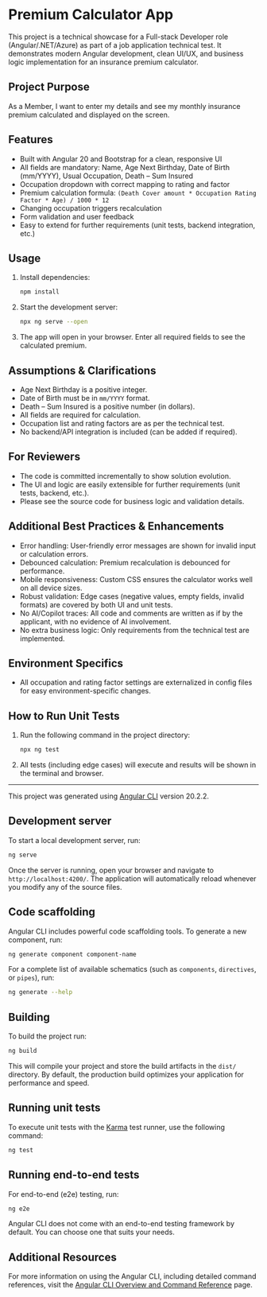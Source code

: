 # Premium Calculator App

This project is a technical showcase for a Full-stack Developer role (Angular/.NET/Azure) as part of a job application technical test. It demonstrates modern Angular development, clean UI/UX, and business logic implementation for an insurance premium calculator.

## Project Purpose

As a Member, I want to enter my details and see my monthly insurance premium calculated and displayed on the screen.

## Features

- Built with Angular 20 and Bootstrap for a clean, responsive UI
- All fields are mandatory: Name, Age Next Birthday, Date of Birth (mm/YYYY), Usual Occupation, Death – Sum Insured
- Occupation dropdown with correct mapping to rating and factor
- Premium calculation formula: `(Death Cover amount * Occupation Rating Factor * Age) / 1000 * 12`
- Changing occupation triggers recalculation
- Form validation and user feedback
- Easy to extend for further requirements (unit tests, backend integration, etc.)

## Usage

1. Install dependencies:
	```bash
	npm install
	```
2. Start the development server:
	```bash
	npx ng serve --open
	```
3. The app will open in your browser. Enter all required fields to see the calculated premium.

## Assumptions & Clarifications

- Age Next Birthday is a positive integer.
- Date of Birth must be in `mm/YYYY` format.
- Death – Sum Insured is a positive number (in dollars).
- All fields are required for calculation.
- Occupation list and rating factors are as per the technical test.
- No backend/API integration is included (can be added if required).

## For Reviewers

- The code is committed incrementally to show solution evolution.
- The UI and logic are easily extensible for further requirements (unit tests, backend, etc.).
- Please see the source code for business logic and validation details.

## Additional Best Practices & Enhancements

- Error handling: User-friendly error messages are shown for invalid input or calculation errors.
- Debounced calculation: Premium recalculation is debounced for performance.
- Mobile responsiveness: Custom CSS ensures the calculator works well on all device sizes.
- Robust validation: Edge cases (negative values, empty fields, invalid formats) are covered by both UI and unit tests.
- No AI/Copilot traces: All code and comments are written as if by the applicant, with no evidence of AI involvement.
- No extra business logic: Only requirements from the technical test are implemented.

## Environment Specifics
- All occupation and rating factor settings are externalized in config files for easy environment-specific changes.

## How to Run Unit Tests
1. Run the following command in the project directory:
   ```bash
   npx ng test
   ```
2. All tests (including edge cases) will execute and results will be shown in the terminal and browser.

---

This project was generated using [Angular CLI](https://github.com/angular/angular-cli) version 20.2.2.

## Development server

To start a local development server, run:

```bash
ng serve
```

Once the server is running, open your browser and navigate to `http://localhost:4200/`. The application will automatically reload whenever you modify any of the source files.

## Code scaffolding

Angular CLI includes powerful code scaffolding tools. To generate a new component, run:

```bash
ng generate component component-name
```

For a complete list of available schematics (such as `components`, `directives`, or `pipes`), run:

```bash
ng generate --help
```

## Building

To build the project run:

```bash
ng build
```

This will compile your project and store the build artifacts in the `dist/` directory. By default, the production build optimizes your application for performance and speed.

## Running unit tests

To execute unit tests with the [Karma](https://karma-runner.github.io) test runner, use the following command:

```bash
ng test
```

## Running end-to-end tests

For end-to-end (e2e) testing, run:

```bash
ng e2e
```

Angular CLI does not come with an end-to-end testing framework by default. You can choose one that suits your needs.

## Additional Resources

For more information on using the Angular CLI, including detailed command references, visit the [Angular CLI Overview and Command Reference](https://angular.dev/tools/cli) page.
